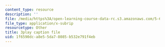 ```yaml
---
content_type: resource
description: ''
file: /media/https%3A/open-learning-course-data-rc.s3.amazonaws.com/5-61-physical-chemistry-fall-2017/1f6590dca8e55da78085b532e791f4eb_QkMB_0jOvVA.vtt
file_type: application/x-subrip
resourcetype: Other
title: 3play caption file
uid: 1f6590dc-a8e5-5da7-8085-b532e791f4eb
---
```

